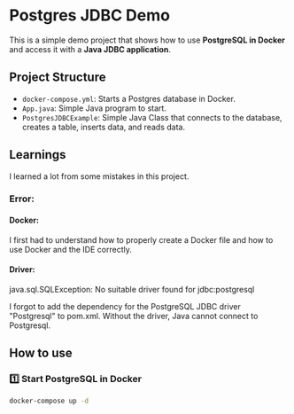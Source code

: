 # Postgres JDBC Demo

This is a simple demo project that shows how to use **PostgreSQL in Docker** and access it with a **Java JDBC application**.

## Project Structure

- `docker-compose.yml`: Starts a Postgres database in Docker.
- `App.java`: Simple Java program to start.
- `PostgresJDBCExample`: Simple Java Class that connects to the database, creates a table, inserts data, and reads data.

## Learnings
I learned a lot from some mistakes in this project.

### Error:
#### Docker:
I first had to understand how to properly create a Docker file and how to use Docker and the IDE correctly.

#### Driver:
java.sql.SQLException: No suitable driver found for jdbc:postgresql

I forgot to add the dependency for the PostgreSQL JDBC driver "Postgresql" to pom.xml.
Without the driver, Java cannot connect to Postgresql.


## How to use

### 1️⃣ Start PostgreSQL in Docker

```bash
docker-compose up -d
